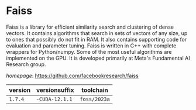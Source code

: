 # Faiss

Faiss is a library for efficient similarity search and clustering of dense  vectors. It contains algorithms that search in sets of vectors of any size, up  to ones that possibly do not fit in RAM. It also contains supporting code for  evaluation and parameter tuning. Faiss is written in C++ with complete  wrappers for Python/numpy. Some of the most useful algorithms are implemented  on the GPU. It is developed primarily at Meta's Fundamental AI Research group.

*homepage*: <https://github.com/facebookresearch/faiss>

version | versionsuffix | toolchain
--------|---------------|----------
``1.7.4`` | ``-CUDA-12.1.1`` | ``foss/2023a``

